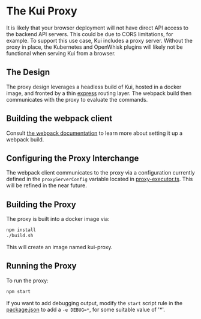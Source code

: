 # The Kui Proxy

It is likely that your browser deployment will not have direct API
access to the backend API servers. This could be due to CORS
limitations, for example. To support this use case, Kui includes a
proxy server. Without the proxy in place, the Kubernetes and OpenWhisk
plugins will likely not be functional when serving Kui from a browser.


## The Design

The proxy design leverages a headless build of Kui, hosted in a docker
image, and fronted by a thin [express](https://expressjs.com/) routing
layer. The webpack build then communicates with the proxy to evaluate
the commands. 

## Building the webpack client

Consult [the webpack
documentation](../kui-builder/dist/webpack/README.md) to learn
more about setting it up a webpack build.

## Configuring the Proxy Interchange

The webpack client communicates to the proxy via a configuration
currently defined in the `proxyServerConfig` variable located in
[proxy-executor.ts](../../plugins/plugin-proxy-support/src/lib/proxy-executor.ts). This
will be refined in the near future.

## Building the Proxy

The proxy is built into a docker image via:

```bash
npm install
./build.sh
```

This will create an image named kui-proxy.

## Running the Proxy

To run the proxy:

```bash
npm start
```

If you want to add debugging output, modify the `start` script rule in
the [package.json](package.json) to add a `-e DEBUG=*`, for some
suitable value of '*'.
